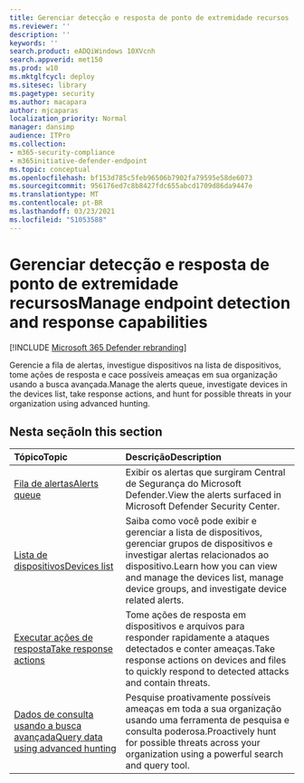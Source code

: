 ```yaml
---
title: Gerenciar detecção e resposta de ponto de extremidade recursos
ms.reviewer: ''
description: ''
keywords: ''
search.product: eADQiWindows 10XVcnh
search.appverid: met150
ms.prod: w10
ms.mktglfcycl: deploy
ms.sitesec: library
ms.pagetype: security
ms.author: macapara
author: mjcaparas
localization_priority: Normal
manager: dansimp
audience: ITPro
ms.collection:
- m365-security-compliance
- m365initiative-defender-endpoint
ms.topic: conceptual
ms.openlocfilehash: bf153d785c5feb96506b7902fa79595e58de6073
ms.sourcegitcommit: 956176ed7c8b8427fdc655abcd1709d86da9447e
ms.translationtype: MT
ms.contentlocale: pt-BR
ms.lasthandoff: 03/23/2021
ms.locfileid: "51053588"
---
```

# <a name="manage-endpoint-detection-and-response-capabilities"></a><span data-ttu-id="48a85-102">Gerenciar detecção e resposta de ponto de extremidade recursos</span><span class="sxs-lookup"><span data-stu-id="48a85-102">Manage endpoint detection and response capabilities</span></span>

[!INCLUDE [Microsoft 365 Defender rebranding](../../includes/microsoft-defender.md)]


<span data-ttu-id="48a85-103">Gerencie a fila de alertas, investigue dispositivos na lista de dispositivos, tome ações de resposta e cace possíveis ameaças em sua organização usando a busca avançada.</span><span class="sxs-lookup"><span data-stu-id="48a85-103">Manage the alerts queue, investigate devices in the devices list, take response actions, and hunt for possible threats in your organization using advanced hunting.</span></span>


## <a name="in-this-section"></a><span data-ttu-id="48a85-104">Nesta seção</span><span class="sxs-lookup"><span data-stu-id="48a85-104">In this section</span></span>
<span data-ttu-id="48a85-105">Tópico</span><span class="sxs-lookup"><span data-stu-id="48a85-105">Topic</span></span> | <span data-ttu-id="48a85-106">Descrição</span><span class="sxs-lookup"><span data-stu-id="48a85-106">Description</span></span> 
:---|:---
[<span data-ttu-id="48a85-107">Fila de alertas</span><span class="sxs-lookup"><span data-stu-id="48a85-107">Alerts queue</span></span>](alerts-queue-endpoint-detection-response.md)| <span data-ttu-id="48a85-108">Exibir os alertas que surgiram Central de Segurança do Microsoft Defender.</span><span class="sxs-lookup"><span data-stu-id="48a85-108">View the alerts surfaced in Microsoft Defender Security Center.</span></span>
[<span data-ttu-id="48a85-109">Lista de dispositivos</span><span class="sxs-lookup"><span data-stu-id="48a85-109">Devices list</span></span>](machines-view-overview.md) | <span data-ttu-id="48a85-110">Saiba como você pode exibir e gerenciar a lista de dispositivos, gerenciar grupos de dispositivos e investigar alertas relacionados ao dispositivo.</span><span class="sxs-lookup"><span data-stu-id="48a85-110">Learn how you can view and manage the devices list, manage device groups, and investigate device related alerts.</span></span> 
[<span data-ttu-id="48a85-111">Executar ações de resposta</span><span class="sxs-lookup"><span data-stu-id="48a85-111">Take response actions</span></span>](respond-machine-alerts.md)| <span data-ttu-id="48a85-112">Tome ações de resposta em dispositivos e arquivos para responder rapidamente a ataques detectados e conter ameaças.</span><span class="sxs-lookup"><span data-stu-id="48a85-112">Take response actions on devices and files to quickly respond to detected attacks and contain threats.</span></span>
[<span data-ttu-id="48a85-113">Dados de consulta usando a busca avançada</span><span class="sxs-lookup"><span data-stu-id="48a85-113">Query data using advanced hunting</span></span>](advanced-hunting-query-language.md)| <span data-ttu-id="48a85-114">Pesquise proativamente possíveis ameaças em toda a sua organização usando uma ferramenta de pesquisa e consulta poderosa.</span><span class="sxs-lookup"><span data-stu-id="48a85-114">Proactively hunt for possible threats across your organization using a powerful search and query tool.</span></span>
